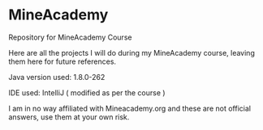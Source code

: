 # MineAcademy
Repository for MineAcademy Course


Here are all the projects I will do during my MineAcademy course, leaving them here for future references.

Java version used: 1.8.0-262

IDE used: IntelliJ ( modified as per the course )


I am in no way affiliated with Mineacademy.org and these are not official answers, use them at your own risk.
